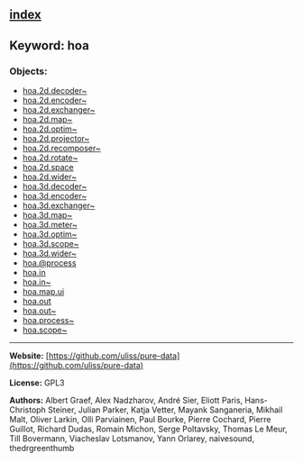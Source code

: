 [index](../index.html)
---

## Keyword: hoa

### Objects:
* [hoa.2d.decoder~](../hoa.2d.decoder~.html)
* [hoa.2d.encoder~](../hoa.2d.encoder~.html)
* [hoa.2d.exchanger~](../hoa.2d.exchanger~.html)
* [hoa.2d.map~](../hoa.2d.map~.html)
* [hoa.2d.optim~](../hoa.2d.optim~.html)
* [hoa.2d.projector~](../hoa.2d.projector~.html)
* [hoa.2d.recomposer~](../hoa.2d.recomposer~.html)
* [hoa.2d.rotate~](../hoa.2d.rotate~.html)
* [hoa.2d.space](../hoa.2d.space.html)
* [hoa.2d.wider~](../hoa.2d.wider~.html)
* [hoa.3d.decoder~](../hoa.3d.decoder~.html)
* [hoa.3d.encoder~](../hoa.3d.encoder~.html)
* [hoa.3d.exchanger~](../hoa.3d.exchanger~.html)
* [hoa.3d.map~](../hoa.3d.map~.html)
* [hoa.3d.meter~](../hoa.3d.meter~.html)
* [hoa.3d.optim~](../hoa.3d.optim~.html)
* [hoa.3d.scope~](../hoa.3d.scope~.html)
* [hoa.3d.wider~](../hoa.3d.wider~.html)
* [hoa.@process](../hoa.@process.html)
* [hoa.in](../hoa.in.html)
* [hoa.in~](../hoa.in~.html)
* [hoa.map.ui](../hoa.map.ui.html)
* [hoa.out](../hoa.out.html)
* [hoa.out~](../hoa.out~.html)
* [hoa.process~](../hoa.process~.html)
* [hoa.scope~](../hoa.scope~.html)

---
**Website:** [https://github.com/uliss/pure-data](https://github.com/uliss/pure-data)

**License:** GPL3

**Authors:** Albert Graef, Alex Nadzharov, André Sier, Eliott Paris, Hans-Christoph Steiner, Julian Parker, Katja Vetter, Mayank Sanganeria, Mikhail Malt, Oliver Larkin, Olli Parviainen, Paul Bourke, Pierre Cochard, Pierre Guillot, Richard Dudas, Romain Michon, Serge Poltavsky, Thomas Le Meur, Till Bovermann, Viacheslav Lotsmanov, Yann Orlarey, naivesound, thedrgreenthumb
